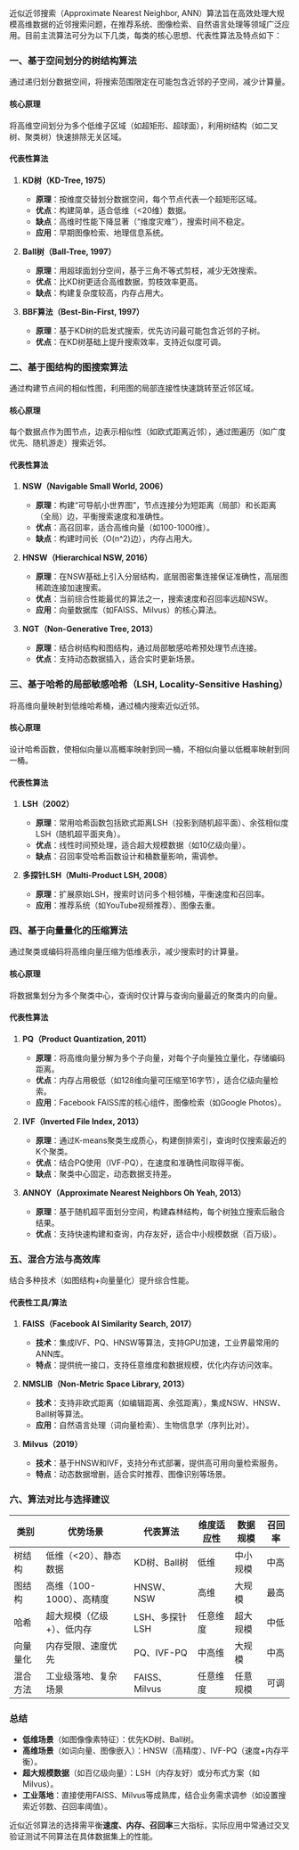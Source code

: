 
近似近邻搜索（Approximate Nearest Neighbor, ANN）算法旨在高效处理大规模高维数据的近邻搜索问题，在推荐系统、图像检索、自然语言处理等领域广泛应用。目前主流算法可分为以下几类，每类的核心思想、代表性算法及特点如下：


### 一、**基于空间划分的树结构算法**
通过递归划分数据空间，将搜索范围限定在可能包含近邻的子空间，减少计算量。  
#### **核心原理**  
将高维空间划分为多个低维子区域（如超矩形、超球面），利用树结构（如二叉树、聚类树）快速排除无关区域。  
#### **代表性算法**  
1. **KD树（KD-Tree, 1975）**  
   - **原理**：按维度交替划分数据空间，每个节点代表一个超矩形区域。  
   - **优点**：构建简单，适合低维（<20维）数据。  
   - **缺点**：高维时性能下降显著（“维度灾难”），搜索时间不稳定。  
   - **应用**：早期图像检索、地理信息系统。  

2. **Ball树（Ball-Tree, 1997）**  
   - **原理**：用超球面划分空间，基于三角不等式剪枝，减少无效搜索。  
   - **优点**：比KD树更适合高维数据，剪枝效率更高。  
   - **缺点**：构建复杂度较高，内存占用大。  

3. **BBF算法（Best-Bin-First, 1997）**  
   - **原理**：基于KD树的启发式搜索，优先访问最可能包含近邻的子树。  
   - **优点**：在KD树基础上提升搜索效率，支持近似度可调。  


### 二、**基于图结构的图搜索算法**
通过构建节点间的相似性图，利用图的局部连接性快速跳转至近邻区域。  
#### **核心原理**  
每个数据点作为图节点，边表示相似性（如欧式距离近邻），通过图遍历（如广度优先、随机游走）搜索近邻。  
#### **代表性算法**  
1. **NSW（Navigable Small World, 2006）**  
   - **原理**：构建“可导航小世界图”，节点连接分为短距离（局部）和长距离（全局）边，平衡搜索速度和准确性。  
   - **优点**：高召回率，适合高维向量（如100-1000维）。  
   - **缺点**：构建时间长（O(n^2)边），内存占用大。  

2. **HNSW（Hierarchical NSW, 2016）**  
   - **原理**：在NSW基础上引入分层结构，底层图密集连接保证准确性，高层图稀疏连接加速搜索。  
   - **优点**：当前综合性能最优的算法之一，搜索速度和召回率远超NSW。  
   - **应用**：向量数据库（如FAISS、Milvus）的核心算法。  

3. **NGT（Non-Generative Tree, 2013）**  
   - **原理**：结合树结构和图结构，通过局部敏感哈希预处理节点连接。  
   - **优点**：支持动态数据插入，适合实时更新场景。  


### 三、**基于哈希的局部敏感哈希（LSH, Locality-Sensitive Hashing）**
将高维向量映射到低维哈希桶，通过桶内搜索近似近邻。  
#### **核心原理**  
设计哈希函数，使相似向量以高概率映射到同一桶，不相似向量以低概率映射到同一桶。  
#### **代表性算法**  
1. **LSH（2002）**  
   - **原理**：常用哈希函数包括欧式距离LSH（投影到随机超平面）、余弦相似度LSH（随机超平面夹角）。  
   - **优点**：线性时间预处理，适合超大规模数据（如10亿级向量）。  
   - **缺点**：召回率受哈希函数设计和桶数量影响，需调参。  

2. **多探针LSH（Multi-Product LSH, 2008）**  
   - **原理**：扩展原始LSH，搜索时访问多个相邻桶，平衡速度和召回率。  
   - **应用**：推荐系统（如YouTube视频推荐）、图像去重。  


### 四、**基于向量量化的压缩算法**
通过聚类或编码将高维向量压缩为低维表示，减少搜索时的计算量。  
#### **核心原理**  
将数据集划分为多个聚类中心，查询时仅计算与查询向量最近的聚类内的向量。  
#### **代表性算法**  
1. **PQ（Product Quantization, 2011）**  
   - **原理**：将高维向量分解为多个子向量，对每个子向量独立量化，存储编码距离。  
   - **优点**：内存占用极低（如128维向量可压缩至16字节），适合亿级向量检索。  
   - **应用**：Facebook FAISS库的核心组件，图像检索（如Google Photos）。  

2. **IVF（Inverted File Index, 2013）**  
   - **原理**：通过K-means聚类生成质心，构建倒排索引，查询时仅搜索最近的K个聚类。  
   - **优点**：结合PQ使用（IVF-PQ），在速度和准确性间取得平衡。  
   - **缺点**：聚类中心固定，动态数据支持差。  

3. **ANNOY（Approximate Nearest Neighbors Oh Yeah, 2013）**  
   - **原理**：基于随机超平面划分空间，构建森林结构，每个树独立搜索后融合结果。  
   - **优点**：支持快速构建和查询，内存友好，适合中小规模数据（百万级）。  


### 五、**混合方法与高效库**
结合多种技术（如图结构+向量量化）提升综合性能。  
#### **代表性工具/算法**  
1. **FAISS（Facebook AI Similarity Search, 2017）**  
   - **技术**：集成IVF、PQ、HNSW等算法，支持GPU加速，工业界最常用的ANN库。  
   - **特点**：提供统一接口，支持任意维度和数据规模，优化内存访问效率。  

2. **NMSLIB（Non-Metric Space Library, 2013）**  
   - **技术**：支持非欧式距离（如编辑距离、余弦距离），集成NSW、HNSW、Ball树等算法。  
   - **应用**：自然语言处理（词向量检索）、生物信息学（序列比对）。  

3. **Milvus（2019）**  
   - **技术**：基于HNSW和IVF，支持分布式部署，提供高可用向量检索服务。  
   - **特点**：动态数据增删，适合实时推荐、图像识别等场景。  


### 六、**算法对比与选择建议**
| **类别**         | **优势场景**                | **代表算法**       | **维度适应性** | **数据规模**   | **召回率** |
|------------------|---------------------------|-------------------|----------------|----------------|------------|
| 树结构           | 低维（<20）、静态数据      | KD树、Ball树      | 低维           | 中小规模       | 中高       |
| 图结构           | 高维（100-1000）、高精度   | HNSW、NSW         | 高维           | 大规模         | 最高       |
| 哈希             | 超大规模（亿级+）、低内存   | LSH、多探针LSH    | 任意维度       | 超大规模       | 中低       |
| 向量量化         | 内存受限、速度优先         | PQ、IVF-PQ        | 中高维         | 大规模         | 中高       |
| 混合方法         | 工业级落地、复杂场景       | FAISS、Milvus     | 任意维度       | 任意规模       | 可调       |


### 总结
- **低维场景**（如图像像素特征）：优先KD树、Ball树。  
- **高维场景**（如词向量、图像嵌入）：HNSW（高精度）、IVF-PQ（速度+内存平衡）。  
- **超大规模数据**（如百亿级向量）：LSH（内存友好）或分布式方案（如Milvus）。  
- **工业落地**：直接使用FAISS、Milvus等成熟库，结合业务需求调参（如设置搜索近邻数、召回率阈值）。  

近似近邻算法的选择需平衡**速度、内存、召回率**三大指标，实际应用中常通过交叉验证测试不同算法在具体数据集上的性能。
